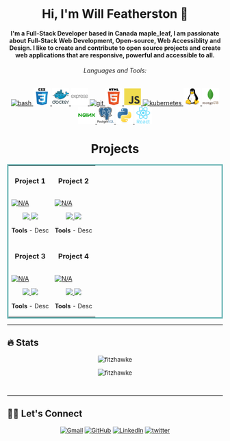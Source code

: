 <h1 align="center">Hi, I'm Will Featherston 👋</h1>

<h4 align="center">
I'm a Full-Stack Developer based in Canada maple_leaf, I am passionate about Full-Stack Web Development,
Open-source, Web Accessiblity and Design. I like to create and contribute to open source projects and create web applications that are responsive, powerful and accessible to all. 

<h6 align="center">Languages and Tools:</h6>
<p align="center"> <a href="https://www.gnu.org/software/bash/" target="_blank" rel="noreferrer"> <img src="https://www.vectorlogo.zone/logos/gnu_bash/gnu_bash-icon.svg" alt="bash" width="40" height="40"/> </a> <a href="https://www.w3schools.com/css/" target="_blank" rel="noreferrer"> <img src="https://raw.githubusercontent.com/devicons/devicon/master/icons/css3/css3-original-wordmark.svg" alt="css3" width="40" height="40"/> </a> <a href="https://www.docker.com/" target="_blank" rel="noreferrer"> <img src="https://raw.githubusercontent.com/devicons/devicon/master/icons/docker/docker-original-wordmark.svg" alt="docker" width="40" height="40"/> </a> <a href="https://expressjs.com" target="_blank" rel="noreferrer"> <img src="https://raw.githubusercontent.com/devicons/devicon/master/icons/express/express-original-wordmark.svg" alt="express" width="40" height="40"/> </a> <a href="https://git-scm.com/" target="_blank" rel="noreferrer"> <img src="https://www.vectorlogo.zone/logos/git-scm/git-scm-icon.svg" alt="git" width="40" height="40"/> </a> <a href="https://www.w3.org/html/" target="_blank" rel="noreferrer"> <img src="https://raw.githubusercontent.com/devicons/devicon/master/icons/html5/html5-original-wordmark.svg" alt="html5" width="40" height="40"/> </a> <a href="https://developer.mozilla.org/en-US/docs/Web/JavaScript" target="_blank" rel="noreferrer"> <img src="https://raw.githubusercontent.com/devicons/devicon/master/icons/javascript/javascript-original.svg" alt="javascript" width="40" height="40"/> </a> <a href="https://kubernetes.io" target="_blank" rel="noreferrer"> <img src="https://www.vectorlogo.zone/logos/kubernetes/kubernetes-icon.svg" alt="kubernetes" width="40" height="40"/> </a> <a href="https://www.linux.org/" target="_blank" rel="noreferrer"> <img src="https://raw.githubusercontent.com/devicons/devicon/master/icons/linux/linux-original.svg" alt="linux" width="40" height="40"/> </a> <a href="https://www.mongodb.com/" target="_blank" rel="noreferrer"> <img src="https://raw.githubusercontent.com/devicons/devicon/master/icons/mongodb/mongodb-original-wordmark.svg" alt="mongodb" width="40" height="40"/> </a> <a href="https://www.nginx.com" target="_blank" rel="noreferrer"> <img src="https://raw.githubusercontent.com/devicons/devicon/master/icons/nginx/nginx-original.svg" alt="nginx" width="40" height="40"/> </a> <a href="https://www.postgresql.org" target="_blank" rel="noreferrer"> <img src="https://raw.githubusercontent.com/devicons/devicon/master/icons/postgresql/postgresql-original-wordmark.svg" alt="postgresql" width="40" height="40"/> </a> <a href="https://www.python.org" target="_blank" rel="noreferrer"> <img src="https://raw.githubusercontent.com/devicons/devicon/master/icons/python/python-original.svg" alt="python" width="40" height="40"/> </a> <a href="https://reactjs.org/" target="_blank" rel="noreferrer"> <img src="https://raw.githubusercontent.com/devicons/devicon/master/icons/react/react-original-wordmark.svg" alt="react" width="40" height="40"/> </a> </p>

</h4>

<h1 align="center">Projects</h1>


<table bordercolor="#66b2b2">
  <tr>
    <td width="50%" valign="top">
      <h3 align="center">Project 1</h3>
        <br />
      <a target="_blank" href="#">
            <img src="#" width="100%"  alt="N/A"/>
        </a>
        <br />
        <p align="center">
          
  <a href="#" target="_blank">
    <img src="https://img.shields.io/static/v1?label=|&message=REPO&color=23555f&style=plastic&logo=github&logo-color=white"/>
  </a>
  <a href="#" target="_blank">
    <img src="https://img.shields.io/static/v1?label=|&message=WEBSITE&color=cdf998&style=plastic&logo=wordpress&logo-color=white"/>
  </a>
      </p>
        <p><strong>Tools</strong> - Desc</p>
    </td>
   <td width="50%" valign="top">
      <h3 align="center">Project 2</h3>
        <br />
      <a target="_blank" href="#">
            <img src="#" width="100%"  alt="N/A"/>
        </a>
        <br />
        <p align="center">
          
  <a href="#" target="_blank">
    <img src="https://img.shields.io/static/v1?label=|&message=REPO&color=23555f&style=plastic&logo=github&logo-color=white"/>
  </a>
  <a href="#" target="_blank">
    <img src="https://img.shields.io/static/v1?label=|&message=WEBSITE&color=cdf998&style=plastic&logo=wordpress&logo-color=white"/>
  </a>
      </p>
        <p><strong>Tools</strong> - Desc</p>
    </td> 
  </tr>
  
  <tr>
    <td width="50%" valign="top">
      <h3 align="center">Project 3</h3>
        <br />
      <a target="_blank" href="#">
            <img src="#" width="100%"  alt="N/A"/>
        </a>
        <br />
        <p align="center">
          
  <a href="#" target="_blank">
    <img src="https://img.shields.io/static/v1?label=|&message=REPO&color=23555f&style=plastic&logo=github&logo-color=white"/>
  </a>
  <a href="#" target="_blank">
    <img src="https://img.shields.io/static/v1?label=|&message=WEBSITE&color=cdf998&style=plastic&logo=wordpress&logo-color=white"/>
  </a>
      </p>
        <p><strong>Tools</strong> - Desc</p>
    </td>
   <td width="50%" valign="top">
      <h3 align="center">Project 4</h3>
        <br />
      <a target="_blank" href="#">
            <img src="#" width="100%"  alt="N/A"/>
        </a>
        <br />
        <p align="center">
          
  <a href="#" target="_blank">
    <img src="https://img.shields.io/static/v1?label=|&message=REPO&color=23555f&style=plastic&logo=github&logo-color=white"/>
  </a>
  <a href="#" target="_blank">
    <img src="https://img.shields.io/static/v1?label=|&message=WEBSITE&color=cdf998&style=plastic&logo=wordpress&logo-color=white"/>
  </a>
      </p>
        <p><strong>Tools</strong> - Desc</p>
    </td> 
  </tr>
	
</table>

<hr/>

## 🔥 Stats
<p align="center"><img src="https://github-readme-streak-stats.herokuapp.com/?user=fitzhawke&theme=algolia" alt="fitzhawke" /></p>
<p align="center"><img src="https://github-readme-stats.vercel.app/api/top-langs/?username=fitzhawke&theme=algolia&layout=compact" alt="fitzhawke" /></p>

<br>
<hr/>

## 🙋‍♀️ Let's Connect
<p align="center">
  <!-- <a href=""><img src="https://img.icons8.com/material-two-tone/50/000000/web.png" alt="Website"/></a> -->
	<a href="mailto:will.featherston@gmail.com"><img src="https://img.icons8.com/material-two-tone/50/000000/gmail.png" title='Gmail' alt="Gmail"/></a>
	<a href="https://github.com/FitzHawke"><img src="https://img.icons8.com/material-two-tone/50/000000/github.png" title='GitHub' alt="GitHub"/></a>
	<a href="https://www.linkedin.com/in/will-featherston/"><img src="https://img.icons8.com/material-two-tone/50/000000/linkedin--v1.png" title='LinkedIn' alt="LinkedIn"/></a>
	<a href="https://twitter.com/FitzHawke"><img src="https://img.icons8.com/material-two-tone/50/000000/twitter.png" title='Twitter' alt="twitter"/></a>
</p>
